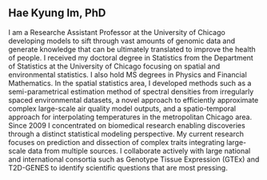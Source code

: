 Hae Kyung Im, PhD
-----

I am a Researche Assistant Professor at the University of Chicago developing models to sift through vast amounts of genomic data and generate knowledge that can be ultimately translated to improve the health of people. I received my doctoral degree in Statistics from the Department of Statistics at the University of Chicago focusing on spatial and environmental statistics. I also hold MS degrees in Physics and Financial Mathematics. In the spatial statistics area, I developed methods such as a semi-parametrical estimation method of spectral densities from irregularly spaced environmental datasets, a novel approach to efficiently approximate complex large-scale air quality model outputs, and a spatio-temporal approach for interpolating temperatures in the metropolitan Chicago area. Since 2009 I concentrated on biomedical research enabling discoveries through a distinct statistical modeling perspective. My current research focuses on prediction and dissection of complex traits integrating large-scale data from multiple sources. I collaborate actively with large national and international consortia such as Genotype Tissue Expression (GTEx) and T2D-GENES to identify scientific questions that are most pressing.
